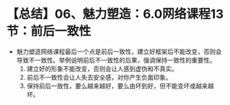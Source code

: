 # 【总结】06、魅力塑造：6.0网络课程13节：前后一致性

-   魅力塑造网络课程最后一个点是前后一致性，建立好框架后不能改变，否则会导致不一致性。举例说明前后不一致性的后果，强调保持一致性的重要性。
    1.  建立好的形象不能改变，否则会让人感到虚伪和不真实。
    2.  前后不一致性会让人失去安全感，对你产生负面印象。
    3.  保持前后一致性，要么越来越好，要么由坏到好，但不能变坏或越来越坏。